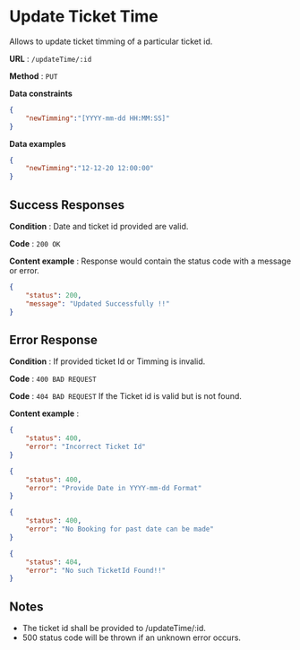 # Update Ticket Time

Allows to update ticket timming of a particular ticket id.

**URL** : `/updateTime/:id`

**Method** : `PUT`

**Data constraints**

```json
{
    "newTimming":"[YYYY-mm-dd HH:MM:SS]"
}
```

**Data examples**


```json
{
    "newTimming":"12-12-20 12:00:00"
}
```


## Success Responses

**Condition** : Date and ticket id provided are valid.

**Code** : `200 OK`

**Content example** : Response would contain the status code with a message or error.

```json
{
    "status": 200,
    "message": "Updated Successfully !!"
}
```

## Error Response

**Condition** : If provided ticket Id or Timming is invalid.

**Code** : `400 BAD REQUEST`

**Code** : `404 BAD REQUEST` If the Ticket id is valid but is not found.

**Content example** :

```json
{
    "status": 400,
    "error": "Incorrect Ticket Id"
}
```

```json
{
    "status": 400,
    "error": "Provide Date in YYYY-mm-dd Format"
}
```


```json
{
    "status": 400,
    "error": "No Booking for past date can be made"
}
```


```json
{
    "status": 404,
    "error": "No such TicketId Found!!"
}
```

## Notes

* The ticket id shall be provided to /updateTime/:id.
* 500 status code will be thrown if an unknown error occurs.
